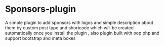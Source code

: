 # Sponsors-plugin
A simple plugin to add sponsors with logos and simple description about them by custom post type and shortcode which will be created automatically once you install the plugin , also plugin built with  oop php and support bootstrap and  meta boxes 
